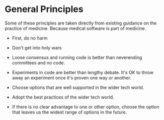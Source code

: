 # General Principles

Some of these principles are taken directly from existing guidance on the practice of medicine. Because medical software is part of medicine.

* First, do no harm

* Don't get into holy wars

* Loose consensus and running code is better than neverending committees and no code.

* Experiments in code are better than lengthy debate. It's OK to throw away an experiment once it's proven one way or another.

* Choose options that are well supported in the wider tech world.

* Adopt the best practices of the wider tech world.

* If there is no clear advantage to one or other option, choose the option that leaves us the widest range of options in the future.

